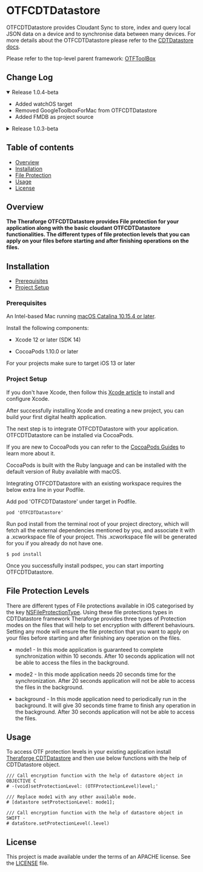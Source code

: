 # OTFCDTDatastore

OTFCDTDatastore provides Cloudant Sync to store, index and query local JSON data on a device and to synchronise data between many devices. For more details about the OTFCDTDatastore please refer to the [CDTDatastore docs](https://github.com/cloudant/CDTDatastore#cdtdatastore).

Please refer to the top-level parent framework: [OTFToolBox](https://github.com/TheraForge/OTFToolBox)

## Change Log
<details open>
  <summary>Release 1.0.4-beta</summary>
  <ul>
    <li>Added watchOS target</li>
    <li>Removed GoogleToolboxForMac from OTFCDTDatastore</li>
    <li>Added FMDB as project source</li>
  </ul>
  
</details>

<details>
  <summary>Release 1.0.3-beta</summary>
  <ul>
    <li>Added watchOS support</li>
  </ul>
</details>

## Table of contents
* [Overview](#overview)
* [Installation](#installation)
* [File Protection](#file-protection-levels)
* [Usage](#usage)
* [License](#license)


## Overview <a name="overview"></a>
**The Theraforge OTFCDTDatastore provides File protection for your application along with the basic cloudant OTFCDTDatastore functionalities. The different types of file protection levels that you can apply on your files before starting and after finishing operations on the files.**

## Installation <a name="installation"></a>

* [Prerequisites](#prerequisites)
* [Project Setup](#project-setup)

### Prerequisites <a name="prerequisites"></a>

An Intel-based Mac running [macOS Catalina 10.15.4 or later](https://developer.apple.com/documentation/xcode-release-notes/xcode-12-release-notes).

Install the following components:

* Xcode 12 or later (SDK 14)

* CocoaPods 1.10.0 or later

For your projects make sure to target iOS 13 or later

### Project Setup <a name="project-setup"></a>

If you don't have Xcode, then follow this [Xcode article](https://medium.nextlevelswift.com/install-and-configure-xcode-7ed0c5592219) to install and configure Xcode.

After successfully installing Xcode and creating a new project, you can build your first digital health application.

The next step is to integrate OTFCDTDatastore with your application. OTFCDTDatastore can be installed via CocoaPods.

If you are new to CocoaPods you can refer to the [CocoaPods Guides](https://guides.cocoapods.org/using/using-cocoapods.html) to learn more about it.

CocoaPods is built with the Ruby language and can be installed with the default version of Ruby available with macOS.

Integrating OTFCDTDatastore with an existing workspace requires the below extra line in your Podfile.

Add pod 'OTFCDTDatastore' under target in Podfile.


``` 
pod 'OTFCDTDatastore'
```

Run pod install from the terminal root of your project directory, which will fetch all the external dependencies mentioned by you, and associate it with a .xcworkspace file of your project. This .xcworkspace file will be generated for you if you already do not have one.

``` 
$ pod install
```

Once you successfully install podspec, you can start importing OTFCDTDatastore.

## File Protection Levels <a name="file-protection-levels"></a>

There are different types of File protections available in iOS categorised by the key [NSFileProtectionType](https://developer.apple.com/documentation/foundation/nsfileprotectiontype). Using these file protections types in CDTDatastore framework Theraforge provides three types of Protection modes on the files that will help to set encryption with different behaviours. Setting any mode will ensure the file protection that you want to apply on your files before starting and after finishing any operation on the files. 

* mode1 - In this mode application is guaranteed to complete synchronization within 10 seconds. After 10 seconds application will not be able to access the files in the background.

* mode2 - In this mode application needs 20 seconds time for the synchronization. After 20 seconds application will not be able to access the files in the background.

* background - In this mode application need to periodically run in the background. It will give 30 seconds time frame to finish any operation in the background. After 30 seconds application will not be able to access the files.

## Usage <a name="usage"></a>
To access OTF protection levels in your existing application install [Theraforge CDTDatastore](#Installation) and then use below functions with the help of CDTDatastore object.


```
/// Call encryption function with the help of datastore object in OBJECTIVE C
# -(void)setProtectionLevel: (OTFProtectionLevel)level;'

/// Replace mode1 with any other available mode.
# [datastore setProtectionLevel: mode1];
```


```
/// Call encryption function with the help of datastore object in SWIFT -
# dataStore.setProtectionLevel(.level)

```

## License <a name="license"></a>

This project is made available under the terms of an APACHE license. See the [LICENSE](LICENSE) file.

